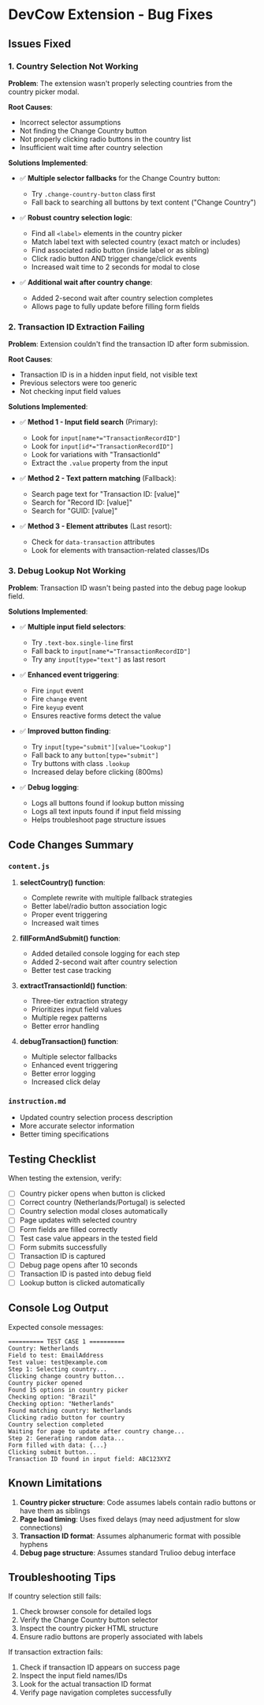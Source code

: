 # DevCow Extension - Bug Fixes

## Issues Fixed

### 1. Country Selection Not Working
**Problem**: The extension wasn't properly selecting countries from the country picker modal.

**Root Causes**:
- Incorrect selector assumptions
- Not finding the Change Country button
- Not properly clicking radio buttons in the country list
- Insufficient wait time after country selection

**Solutions Implemented**:
- ✅ **Multiple selector fallbacks** for the Change Country button:
  - Try `.change-country-button` class first
  - Fall back to searching all buttons by text content ("Change Country")
  
- ✅ **Robust country selection logic**:
  - Find all `<label>` elements in the country picker
  - Match label text with selected country (exact match or includes)
  - Find associated radio button (inside label or as sibling)
  - Click radio button AND trigger change/click events
  - Increased wait time to 2 seconds for modal to close
  
- ✅ **Additional wait after country change**:
  - Added 2-second wait after country selection completes
  - Allows page to fully update before filling form fields

### 2. Transaction ID Extraction Failing
**Problem**: Extension couldn't find the transaction ID after form submission.

**Root Causes**:
- Transaction ID is in a hidden input field, not visible text
- Previous selectors were too generic
- Not checking input field values

**Solutions Implemented**:
- ✅ **Method 1 - Input field search** (Primary):
  - Look for `input[name*="TransactionRecordID"]`
  - Look for `input[id*="TransactionRecordID"]`
  - Look for variations with "TransactionId"
  - Extract the `.value` property from the input
  
- ✅ **Method 2 - Text pattern matching** (Fallback):
  - Search page text for "Transaction ID: [value]"
  - Search for "Record ID: [value]"
  - Search for "GUID: [value]"
  
- ✅ **Method 3 - Element attributes** (Last resort):
  - Check for `data-transaction` attributes
  - Look for elements with transaction-related classes/IDs

### 3. Debug Lookup Not Working
**Problem**: Transaction ID wasn't being pasted into the debug page lookup field.

**Solutions Implemented**:
- ✅ **Multiple input field selectors**:
  - Try `.text-box.single-line` first
  - Fall back to `input[name*="TransactionRecordID"]`
  - Try any `input[type="text"]` as last resort
  
- ✅ **Enhanced event triggering**:
  - Fire `input` event
  - Fire `change` event  
  - Fire `keyup` event
  - Ensures reactive forms detect the value
  
- ✅ **Improved button finding**:
  - Try `input[type="submit"][value="Lookup"]`
  - Fall back to any `button[type="submit"]`
  - Try buttons with class `.lookup`
  - Increased delay before clicking (800ms)
  
- ✅ **Debug logging**:
  - Logs all buttons found if lookup button missing
  - Logs all text inputs found if input field missing
  - Helps troubleshoot page structure issues

## Code Changes Summary

### `content.js`
1. **selectCountry() function**:
   - Complete rewrite with multiple fallback strategies
   - Better label/radio button association logic
   - Proper event triggering
   - Increased wait times

2. **fillFormAndSubmit() function**:
   - Added detailed console logging for each step
   - Added 2-second wait after country selection
   - Better test case tracking

3. **extractTransactionId() function**:
   - Three-tier extraction strategy
   - Prioritizes input field values
   - Multiple regex patterns
   - Better error handling

4. **debugTransaction() function**:
   - Multiple selector fallbacks
   - Enhanced event triggering
   - Better error logging
   - Increased click delay

### `instruction.md`
- Updated country selection process description
- More accurate selector information
- Better timing specifications

## Testing Checklist

When testing the extension, verify:

- [ ] Country picker opens when button is clicked
- [ ] Correct country (Netherlands/Portugal) is selected
- [ ] Country selection modal closes automatically
- [ ] Page updates with selected country
- [ ] Form fields are filled correctly
- [ ] Test case value appears in the tested field
- [ ] Form submits successfully
- [ ] Transaction ID is captured
- [ ] Debug page opens after 10 seconds
- [ ] Transaction ID is pasted into debug field
- [ ] Lookup button is clicked automatically

## Console Log Output

Expected console messages:
```
========== TEST CASE 1 ==========
Country: Netherlands
Field to test: EmailAddress
Test value: test@example.com
Step 1: Selecting country...
Clicking change country button...
Country picker opened
Found 15 options in country picker
Checking option: "Brazil"
Checking option: "Netherlands"
Found matching country: Netherlands
Clicking radio button for country
Country selection completed
Waiting for page to update after country change...
Step 2: Generating random data...
Form filled with data: {...}
Clicking submit button...
Transaction ID found in input field: ABC123XYZ
```

## Known Limitations

1. **Country picker structure**: Code assumes labels contain radio buttons or have them as siblings
2. **Page load timing**: Uses fixed delays (may need adjustment for slow connections)
3. **Transaction ID format**: Assumes alphanumeric format with possible hyphens
4. **Debug page structure**: Assumes standard Trulioo debug interface

## Troubleshooting Tips

If country selection still fails:
1. Check browser console for detailed logs
2. Verify the Change Country button selector
3. Inspect the country picker HTML structure
4. Ensure radio buttons are properly associated with labels

If transaction extraction fails:
1. Check if transaction ID appears on success page
2. Inspect the input field names/IDs
3. Look for the actual transaction ID format
4. Verify page navigation completes successfully
